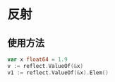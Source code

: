 # 反射

## 使用方法

```go
var x float64 = 1.9
v := reflect.ValueOf(&x)
v1 := reflect.ValueOf(&x).Elem()

```
